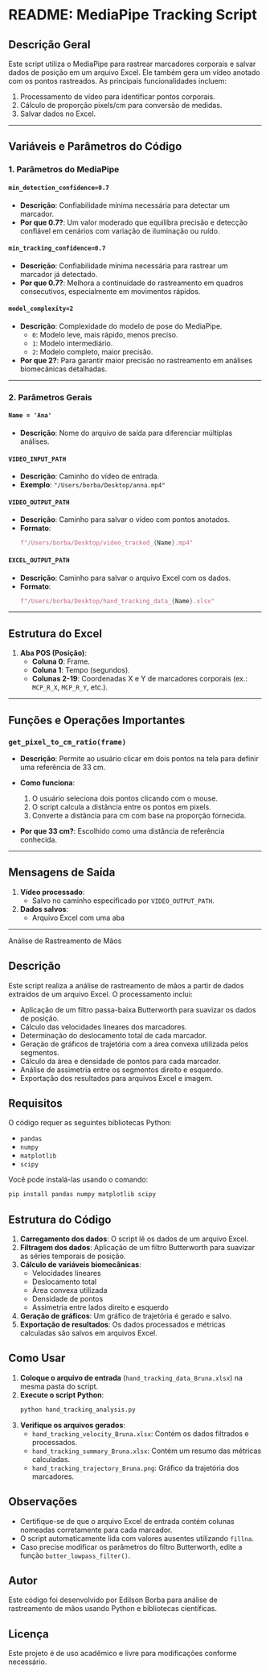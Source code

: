 
# README: MediaPipe Tracking Script

## Descrição Geral
Este script utiliza o MediaPipe para rastrear marcadores corporais e salvar dados de posição em um arquivo Excel. Ele também gera um vídeo anotado com os pontos rastreados. As principais funcionalidades incluem:

1. Processamento de vídeo para identificar pontos corporais.
2. Cálculo de proporção pixels/cm para conversão de medidas.
3. Salvar dados no Excel.

---

## Variáveis e Parâmetros do Código

### 1. **Parâmetros do MediaPipe**

#### `min_detection_confidence=0.7`
- **Descrição**: Confiabilidade mínima necessária para detectar um marcador.
- **Por que 0.7?**: Um valor moderado que equilibra precisão e detecção confiável em cenários com variação de iluminação ou ruído.

#### `min_tracking_confidence=0.7`
- **Descrição**: Confiabilidade mínima necessária para rastrear um marcador já detectado.
- **Por que 0.7?**: Melhora a continuidade do rastreamento em quadros consecutivos, especialmente em movimentos rápidos.

#### `model_complexity=2`
- **Descrição**: Complexidade do modelo de pose do MediaPipe.
  - `0`: Modelo leve, mais rápido, menos preciso.
  - `1`: Modelo intermediário.
  - `2`: Modelo completo, maior precisão.
- **Por que 2?**: Para garantir maior precisão no rastreamento em análises biomecânicas detalhadas.

---

### 2. **Parâmetros Gerais**

#### `Name = 'Ana'`
- **Descrição**: Nome do arquivo de saída para diferenciar múltiplas análises.

#### `VIDEO_INPUT_PATH`
- **Descrição**: Caminho do vídeo de entrada.
- **Exemplo**: `"/Users/borba/Desktop/anna.mp4"`

#### `VIDEO_OUTPUT_PATH`
- **Descrição**: Caminho para salvar o vídeo com pontos anotados.
- **Formato**:
  ```python
  f"/Users/borba/Desktop/video_tracked_{Name}.mp4"
  ```

#### `EXCEL_OUTPUT_PATH`
- **Descrição**: Caminho para salvar o arquivo Excel com os dados.
- **Formato**:
  ```python
  f"/Users/borba/Desktop/hand_tracking_data_{Name}.xlsx"
  ```

---

## Estrutura do Excel

1. **Aba POS (Posição)**:
   - **Coluna 0**: Frame.
   - **Coluna 1**: Tempo (segundos).
   - **Colunas 2-19**: Coordenadas X e Y de marcadores corporais (ex.: `MCP_R_X`, `MCP_R_Y`, etc.).

---

## Funções e Operações Importantes

### `get_pixel_to_cm_ratio(frame)`
- **Descrição**: Permite ao usuário clicar em dois pontos na tela para definir uma referência de 33 cm.
- **Como funciona**:
  1. O usuário seleciona dois pontos clicando com o mouse.
  2. O script calcula a distância entre os pontos em pixels.
  3. Converte a distância para cm com base na proporção fornecida.

- **Por que 33 cm?**: Escolhido como uma distância de referência conhecida.

---

## Mensagens de Saída

1. **Vídeo processado**:
   - Salvo no caminho especificado por `VIDEO_OUTPUT_PATH`.
2. **Dados salvos**:
   - Arquivo Excel com uma aba

---

Análise de Rastreamento de Mãos

## Descrição
Este script realiza a análise de rastreamento de mãos a partir de dados extraídos de um arquivo Excel. O processamento inclui:
- Aplicação de um filtro passa-baixa Butterworth para suavizar os dados de posição.
- Cálculo das velocidades lineares dos marcadores.
- Determinação do deslocamento total de cada marcador.
- Geração de gráficos de trajetória com a área convexa utilizada pelos segmentos.
- Cálculo da área e densidade de pontos para cada marcador.
- Análise de assimetria entre os segmentos direito e esquerdo.
- Exportação dos resultados para arquivos Excel e imagem.

## Requisitos
O código requer as seguintes bibliotecas Python:
- `pandas`
- `numpy`
- `matplotlib`
- `scipy`

Você pode instalá-las usando o comando:
```bash
pip install pandas numpy matplotlib scipy
```

## Estrutura do Código
1. **Carregamento dos dados**: O script lê os dados de um arquivo Excel.
2. **Filtragem dos dados**: Aplicação de um filtro Butterworth para suavizar as séries temporais de posição.
3. **Cálculo de variáveis biomecânicas**:
   - Velocidades lineares
   - Deslocamento total
   - Área convexa utilizada
   - Densidade de pontos
   - Assimetria entre lados direito e esquerdo
4. **Geração de gráficos**: Um gráfico de trajetória é gerado e salvo.
5. **Exportação de resultados**: Os dados processados e métricas calculadas são salvos em arquivos Excel.

## Como Usar
1. **Coloque o arquivo de entrada** (`hand_tracking_data_Bruna.xlsx`) na mesma pasta do script.
2. **Execute o script Python**:
   ```bash
   python hand_tracking_analysis.py
   ```
3. **Verifique os arquivos gerados**:
   - `hand_tracking_velocity_Bruna.xlsx`: Contém os dados filtrados e processados.
   - `hand_tracking_summary_Bruna.xlsx`: Contém um resumo das métricas calculadas.
   - `hand_tracking_trajectory_Bruna.png`: Gráfico da trajetória dos marcadores.

## Observações
- Certifique-se de que o arquivo Excel de entrada contém colunas nomeadas corretamente para cada marcador.
- O script automaticamente lida com valores ausentes utilizando `fillna`.
- Caso precise modificar os parâmetros do filtro Butterworth, edite a função `butter_lowpass_filter()`.

## Autor
Este código foi desenvolvido por Edilson Borba para análise de rastreamento de mãos usando Python e bibliotecas científicas.

## Licença
Este projeto é de uso acadêmico e livre para modificações conforme necessário.

